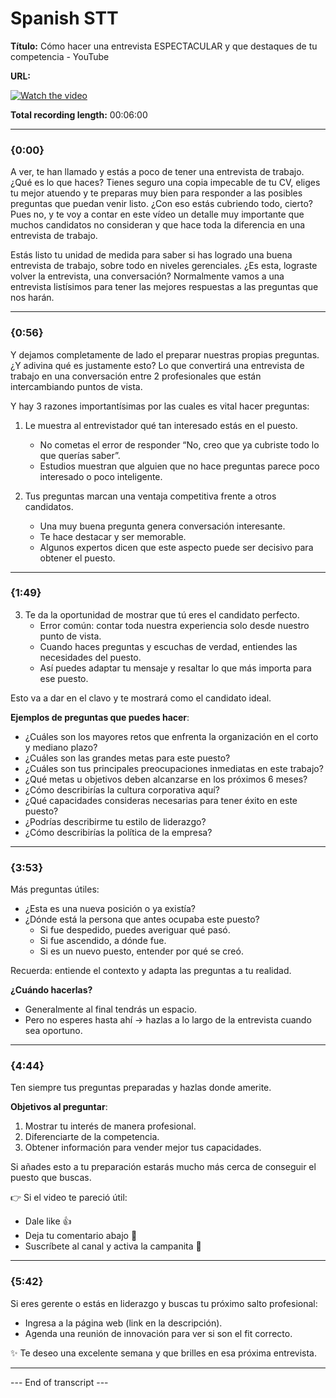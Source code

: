 # Spanish STT
**Título:** Cómo hacer una entrevista ESPECTACULAR y que destaques de tu competencia - YouTube  

**URL:** 

[![Watch the video](https://img.youtube.com/vi/enx_eZKckXM/0.jpg)](https://www.youtube.com/watch?v=enx_eZKckXM)


**Total recording length:** 00:06:00

---

### {0:00}
A ver, te han llamado y estás a poco de tener una entrevista de trabajo. ¿Qué es lo que haces? Tienes seguro una copia impecable de tu CV, eliges tu mejor atuendo y te preparas muy bien para responder a las posibles preguntas que puedan venir listo. ¿Con eso estás cubriendo todo, cierto? Pues no, y te voy a contar en este vídeo un detalle muy importante que muchos candidatos no consideran y que hace toda la diferencia en una entrevista de trabajo.

Estás listo tu unidad de medida para saber si has logrado una buena entrevista de trabajo, sobre todo en niveles gerenciales. ¿Es esta, lograste volver la entrevista, una conversación? Normalmente vamos a una entrevista listísimos para tener las mejores respuestas a las preguntas que nos harán.

---

### {0:56}
Y dejamos completamente de lado el preparar nuestras propias preguntas. ¿Y adivina qué es justamente esto? Lo que convertirá una entrevista de trabajo en una conversación entre 2 profesionales que están intercambiando puntos de vista.

Y hay 3 razones importantísimas por las cuales es vital hacer preguntas:

1. Le muestra al entrevistador qué tan interesado estás en el puesto.
    - No cometas el error de responder “No, creo que ya cubriste todo lo que querías saber”.
    - Estudios muestran que alguien que no hace preguntas parece poco interesado o poco inteligente.

2. Tus preguntas marcan una ventaja competitiva frente a otros candidatos.
    - Una muy buena pregunta genera conversación interesante.
    - Te hace destacar y ser memorable.
    - Algunos expertos dicen que este aspecto puede ser decisivo para obtener el puesto.

---

### {1:49}
3. Te da la oportunidad de mostrar que tú eres el candidato perfecto.
    - Error común: contar toda nuestra experiencia solo desde nuestro punto de vista.
    - Cuando haces preguntas y escuchas de verdad, entiendes las necesidades del puesto.
    - Así puedes adaptar tu mensaje y resaltar lo que más importa para ese puesto.

Esto va a dar en el clavo y te mostrará como el candidato ideal.

**Ejemplos de preguntas que puedes hacer**:
- ¿Cuáles son los mayores retos que enfrenta la organización en el corto y mediano plazo?
- ¿Cuáles son las grandes metas para este puesto?
- ¿Cuáles son tus principales preocupaciones inmediatas en este trabajo?
- ¿Qué metas u objetivos deben alcanzarse en los próximos 6 meses?
- ¿Cómo describirías la cultura corporativa aquí?
- ¿Qué capacidades consideras necesarias para tener éxito en este puesto?
- ¿Podrías describirme tu estilo de liderazgo?
- ¿Cómo describirías la política de la empresa?

---

### {3:53}
Más preguntas útiles:
- ¿Esta es una nueva posición o ya existía?
- ¿Dónde está la persona que antes ocupaba este puesto?
    - Si fue despedido, puedes averiguar qué pasó.
    - Si fue ascendido, a dónde fue.
    - Si es un nuevo puesto, entender por qué se creó.

Recuerda: entiende el contexto y adapta las preguntas a tu realidad.

**¿Cuándo hacerlas?**
- Generalmente al final tendrás un espacio.
- Pero no esperes hasta ahí → hazlas a lo largo de la entrevista cuando sea oportuno.

---

### {4:44}
Ten siempre tus preguntas preparadas y hazlas donde amerite.

**Objetivos al preguntar**:
1. Mostrar tu interés de manera profesional.
2. Diferenciarte de la competencia.
3. Obtener información para vender mejor tus capacidades.

Si añades esto a tu preparación estarás mucho más cerca de conseguir el puesto que buscas.

👉 Si el video te pareció útil:
- Dale like 👍
- Deja tu comentario abajo 💬
- Suscríbete al canal y activa la campanita 🔔

---

### {5:42}
Si eres gerente o estás en liderazgo y buscas tu próximo salto profesional:
- Ingresa a la página web (link en la descripción).
- Agenda una reunión de innovación para ver si son el fit correcto.

✨ Te deseo una excelente semana y que brilles en esa próxima entrevista.

---

--- End of transcript ---
